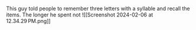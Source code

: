 This guy told people to remember three letters with a syllable and recall the items. The longer he spent not ![[Screenshot 2024-02-06 at 12.34.29 PM.png]]